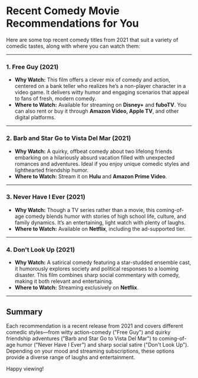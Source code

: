 # Recent Comedy Movie Recommendations for You

Here are some top recent comedy titles from 2021 that suit a variety of comedic tastes, along with where you can watch them:

---

### 1. Free Guy (2021)
- **Why Watch:** This film offers a clever mix of comedy and action, centered on a bank teller who realizes he’s a non-player character in a video game. It delivers witty humor and engaging scenarios that appeal to fans of fresh, modern comedy.
- **Where to Watch:** Available for streaming on **Disney+** and **fuboTV**. You can also rent or buy it through **Amazon Video, Apple TV**, and other digital platforms.

---

### 2. Barb and Star Go to Vista Del Mar (2021)
- **Why Watch:** A quirky, offbeat comedy about two lifelong friends embarking on a hilariously absurd vacation filled with unexpected romances and adventures. Ideal if you enjoy unique comedic styles and lighthearted friendship humor.
- **Where to Watch:** Stream it on **Hulu** and **Amazon Prime Video**.

---

### 3. Never Have I Ever (2021)
- **Why Watch:** Though a TV series rather than a movie, this coming-of-age comedy blends humor with stories of high school life, culture, and family dynamics. It’s an entertaining, light watch with plenty of laughs.
- **Where to Watch:** Available on **Netflix**, including the ad-supported tier.

---

### 4. Don't Look Up (2021)
- **Why Watch:** A satirical comedy featuring a star-studded ensemble cast, it humorously explores society and political responses to a looming disaster. This film combines sharp social commentary with comedy, making it both relevant and entertaining.
- **Where to Watch:** Streaming exclusively on **Netflix**.

---

## Summary

Each recommendation is a recent release from 2021 and covers different comedic styles—from witty action-comedy ("Free Guy") and quirky friendship adventures ("Barb and Star Go to Vista Del Mar") to coming-of-age humor ("Never Have I Ever") and sharp social satire ("Don't Look Up"). Depending on your mood and streaming subscriptions, these options provide a diverse range of laughs and entertainment.

Happy viewing!